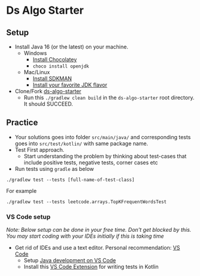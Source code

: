 # Ds Algo Starter
## Setup

- Install Java 16 (or the latest) on your machine.
  - Windows
    - [Install Chocolatey](https://chocolatey.org/install)
    - `choco install openjdk`
  - Mac/Linux
    - [Install SDKMAN](https://sdkman.io/install)
    - [Install your favorite JDK flavor](https://sdkman.io/jdks)
- Clone/Fork [ds-algo-starter](https://github.com/overfullstack/ds-algo-starter)
  - Run this `./gradlew clean build` in the `ds-algo-starter` root directory. It should SUCCEED.

## Practice

- Your solutions goes into folder `src/main/java/` and corresponding tests goes into `src/test/kotlin/` with same package name.
- Test First approach.
  - Start understanding the problem by thinking about test-cases that include positive tests, negative tests, corner cases etc
- Run tests using `gradle` as below

```shell
./gradlew test --tests [full-name-of-test-class]
```
For example

```shell
./gradlew test --tests leetcode.arrays.TopKFrequentWordsTest
```
### VS Code setup

_Note: Below setup can be done in your free time. Don't get blocked by this. You may start coding with your IDEs initially if this is taking time_

- Get rid of IDEs and use a text editor. Personal recommendation: [VS Code](https://code.visualstudio.com/download)
  - Setup [Java development on VS Code](https://code.visualstudio.com/docs/languages/java)
  - Install this [VS Code Extension](https://marketplace.visualstudio.com/items?itemName=fwcd.kotlin) for writing tests in Kotlin
